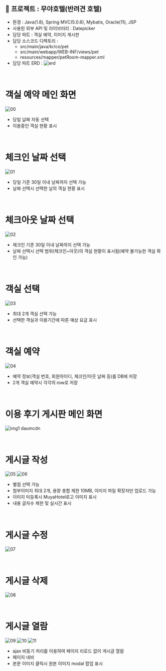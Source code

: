 ## 📌 프로젝트 : 무야호텔(반려견 호텔)
- 환경 : Java(1.8), Spring MVC(5.0.6), Mybatis, Oracle(11), JSP
- 사용된 외부 API 및 라이브러리 : Datepicker
- 담당 파트 : 객실 예약, 이미지 게시판
- 담당 소스코드 디렉토리 :
  - src/main/java/kr/co/pet
  - src/main/webapp/WEB-INF/views/pet
  - resources/mapper/petRoom-mapper.xml
- 담당 파트 ERD : ![erd](https://github.com/bodoreda/2021muyahotel/assets/78584015/1079a28f-6b0e-4cf1-b2b0-2fff5c5bc0f7)

<br>

# 객실 예약 메인 화면
![00](https://github.com/bodoreda/2021muyahotel/assets/78584015/d3195ca8-bdf8-4d20-a72e-77e2cbdfff30)
- 당일 날짜 자동 선택
- 이용중인 객실 현황 표시

<br>

# 체크인 날짜 선택
![01](https://github.com/bodoreda/2021muyahotel/assets/78584015/ab722012-2b4f-4197-b727-dbf7d41be4cf)
- 당일 기준 30일 이내 날짜까지 선택 가능
- 날짜 선택시 선택한 날의 객실 현황 표시

<br>

# 체크아웃 날짜 선택
![02](https://github.com/bodoreda/2021muyahotel/assets/78584015/f639e235-f72a-4a66-bcba-0434b04c27e9)
- 체크인 기준 30일 이내 날짜까지 선택 가능
- 날짜 선택시 선택 범위(체크인~아웃)의 객실 현황이 표시됨(예약 불가능한 객실 확인 가능)

<br>

# 객실 선택
![03](https://github.com/bodoreda/2021muyahotel/assets/78584015/b26c43fa-b0e1-4fff-829f-020687cf0347)
- 최대 2개 객실 선택 가능
- 선택한 객실과 이용기간에 따른 예상 요금 표시

<br>

# 객실 예약
![04](https://github.com/bodoreda/2021muyahotel/assets/78584015/f716a6d0-5475-4368-8cda-4df67030146d)
- 예약 정보(객실 번호, 회원아이디, 체크인/아웃 날짜 등)를 DB에 저장
- 2개 객실 예약시 각각의 row로 저장

<br>

# 이용 후기 게시판 메인 화면
![img1 daumcdn](https://github.com/bodoreda/2021muyahotel/assets/78584015/2a40ddc5-57f8-4eaa-beef-f3d9be981c47)

<br>

# 게시글 작성
![05](https://github.com/bodoreda/2021muyahotel/assets/78584015/33149ee6-4c4f-499f-ac23-a9c83d04474f)
![06](https://github.com/bodoreda/2021muyahotel/assets/78584015/9f93aa83-8aaa-43e3-8bb1-e1ee793df199)
- 별점 선택 가능
- 첨부이미지 최대 2개, 용량 총합 제한 10MB, 이미지 파일 확장자만 업로드 가능
- 이미지 미등록시 MuyaHotel로고 이미지 표시
- 내용 글자수 제한 및 실시간 표시

<br>

# 게시글 수정
![07](https://github.com/bodoreda/2021muyahotel/assets/78584015/ded9ed20-c103-48b4-b8fe-4464a4165e77)

<br>

# 게시글 삭제
![08](https://github.com/bodoreda/2021muyahotel/assets/78584015/545270fa-f29f-466b-9dde-f7ba960d381d)

<br>

# 게시글 열람
![09](https://github.com/bodoreda/2021muyahotel/assets/78584015/81dcbdc1-3a29-4317-85a3-8531c765c55b)
![10](https://github.com/bodoreda/2021muyahotel/assets/78584015/41b41f4b-0ebf-4cd7-8ba0-cba92d4fb1e4)
![11](https://github.com/bodoreda/2021muyahotel/assets/78584015/a3e14433-bd0f-44fb-b34c-467694e71ad6)
- ajax 비동기 처리를 이용하여 페이지 리로드 없이 게시글 열람
- 페이지 네비
- 본문 이미지 클릭시 원본 이미지 modal 팝업 표시

